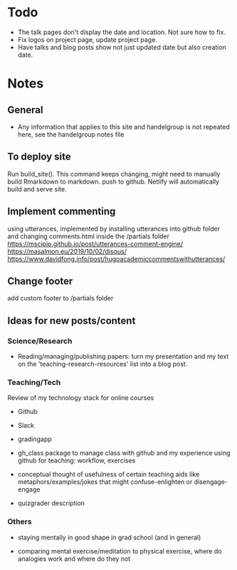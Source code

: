 # Todo

* The talk pages don't display the date and location. Not sure how to fix.
* Fix logos on project page, update project page.
* Have talks and blog posts show not just updated date but also creation date.


# Notes 

## General
* Any information that applies to this site and handelgroup is not repeated here, see the handelgroup notes file

## To deploy site
Run build_site(). This command keeps changing, might need to manually build Rmarkdown to markdown.
push to github. Netlify will automatically build and serve site.

## Implement commenting
using utterances, implemented by installing utterances into github folder and changing comments.html inside the /partials folder
https://mscipio.github.io/post/utterances-comment-engine/
https://masalmon.eu/2019/10/02/disqus/
https://www.davidfong.info/post/hugoacademiccommentswithutterances/

## Change footer
add custom footer to /partials folder

## Ideas for new posts/content

### Science/Research

* Reading/managing/publishing papers: turn my presentation and my text on the 'teaching-research-resources' list into a blog post.


### Teaching/Tech

Review of my technology stack for online courses
  * Github
  * Slack
  * gradingapp
  
* gh_class package to manage class with github and my experience using github for teaching: workflow, exercises

* conceptual thought of usefulness of certain teaching aids like metaphors/examples/jokes that might confuse-enlighten or disengage-engage

* quizgrader description

### Others

* staying mentally in good shape in grad school (and in general)

* comparing mental exercise/meditation to physical exercise, where do analogies work and where do they not
